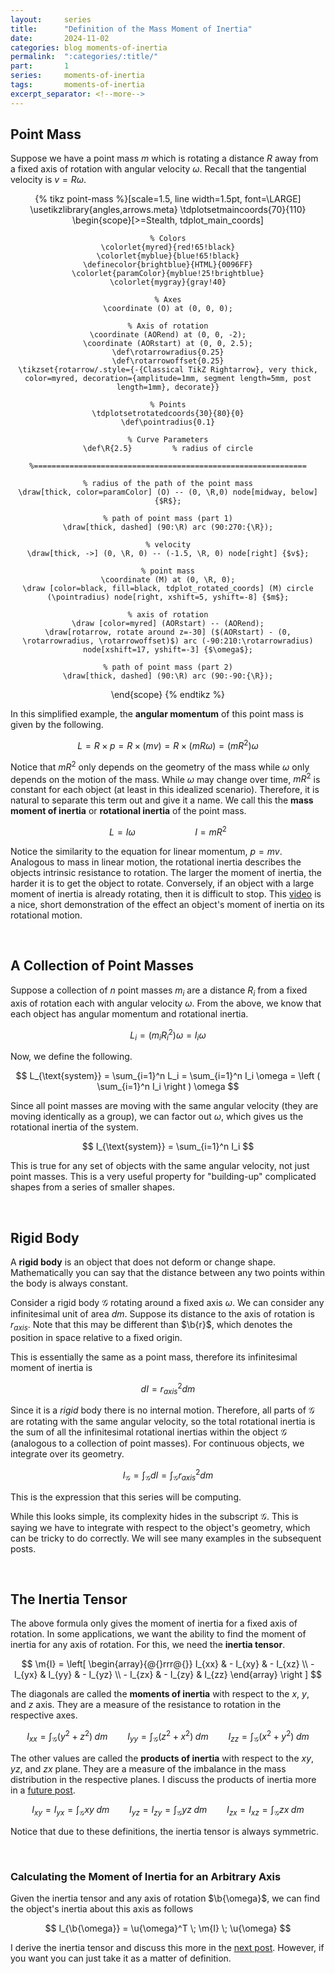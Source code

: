 ```yaml
---
layout:     series
title:      "Definition of the Mass Moment of Inertia"
date:       2024-11-02
categories: blog moments-of-inertia
permalink:  ":categories/:title/"
part:       1
series:     moments-of-inertia
tags:       moments-of-inertia
excerpt_separator: <!--more-->
---
```


<!-- https://ocw.mit.edu/courses/16-07-dynamics-fall-2009/dd277ec654440f4c2b5b07d6c286c3fd_MIT16_07F09_Lec26.pdf -->

## Point Mass

Suppose we have a point mass $m$ which is rotating a distance $R$ away from a fixed axis of rotation with angular velocity $\omega$. Recall that the tangential velocity is $v = R\omega$.

<center>
{% tikz point-mass %}[scale=1.5, line width=1.5pt, font=\LARGE]
\usetikzlibrary{angles,arrows.meta}
\tdplotsetmaincoords{70}{110}
\begin{scope}[>=Stealth, tdplot_main_coords]
    
    % Colors
    \colorlet{myred}{red!65!black}
    \colorlet{myblue}{blue!65!black}
    \definecolor{brightblue}{HTML}{0096FF}
    \colorlet{paramColor}{myblue!25!brightblue}
    \colorlet{mygray}{gray!40}

    % Axes
    \coordinate (O) at (0, 0, 0);

    % Axis of rotation
    \coordinate (AORend) at (0, 0, -2);
    \coordinate (AORstart) at (0, 0, 2.5);
    \def\rotarrowradius{0.25}
    \def\rotarrowoffset{0.25}
    \tikzset{rotarrow/.style={-{Classical TikZ Rightarrow}, very thick, color=myred, decoration={amplitude=1mm, segment length=5mm, post length=1mm}, decorate}}

    % Points
    \tdplotsetrotatedcoords{30}{80}{0}
    \def\pointradius{0.1}

    % Curve Parameters
    \def\R{2.5}         % radius of circle

    %=============================================================

    % radius of the path of the point mass
    \draw[thick, color=paramColor] (O) -- (0, \R,0) node[midway, below] {$R$};

    % path of point mass (part 1)
    \draw[thick, dashed] (90:\R) arc (90:270:{\R});

    % velocity
    \draw[thick, ->] (0, \R, 0) -- (-1.5, \R, 0) node[right] {$v$};

    % point mass
    \coordinate (M) at (0, \R, 0);
    \draw [color=black, fill=black, tdplot_rotated_coords] (M) circle (\pointradius) node[right, xshift=5, yshift=-8] {$m$};

    % axis of rotation
    \draw [color=myred] (AORstart) -- (AORend);
    \draw[rotarrow, rotate around z=-30] ($(AORstart) - (0, \rotarrowradius, \rotarrowoffset)$) arc (-90:210:\rotarrowradius) node[xshift=17, yshift=-3] {$\omega$};

    % path of point mass (part 2)
    \draw[thick, dashed] (90:\R) arc (90:-90:{\R});

\end{scope}
{% endtikz %}
</center>

In this simplified example, the **angular momentum** of this point mass is given by the following.

$$
L = R \times p = R \times (m v) = R \times (m R \omega) = (m R^2) \omega
$$

Notice that $m R^2$ only depends on the geometry of the mass while $\omega$ only depends on the motion of the mass. While $\omega$ may change over time, $m R^2$ is constant for each object (at least in this idealized scenario). Therefore, it is natural to separate this term out and give it a name. We call this the **mass moment of inertia** or **rotational inertia** of the point mass.

$$
L = I \omega
\qquad\qquad\qquad
I = m R^2
$$

Notice the similarity to the equation for linear momentum, $p = mv$. Analogous to mass in linear motion, the rotational inertia describes the objects intrinsic resistance to rotation. The larger the moment of inertia, the harder it is to get the object to rotate. Conversely, if an object with a large moment of inertia is already rotating, then it is difficult to stop. This [video](https://www.youtube.com/watch?v=NsKIPa4Fnfo) is a nice, short demonstration of the effect an object's moment of inertia on its rotational motion.

<br>

## A Collection of Point Masses

Suppose a collection of $n$ point masses $m_i$ are a distance $R_i$ from a fixed axis of rotation each with angular velocity $\omega$. From the above, we know that each object has angular momentum and rotational inertia.

$$
L_i = (m_i R_i^2) \omega = I_i \omega
$$

Now, we define the following.

$$
L_{\text{system}} = \sum_{i=1}^n L_i = \sum_{i=1}^n I_i \omega = \left ( \sum_{i=1}^n I_i \right ) \omega
$$

Since all point masses are moving with the same angular velocity (they are moving identically as a group), we can factor out $\omega$, which gives us the rotational inertia of the system.

$$
I_{\text{system}} = \sum_{i=1}^n I_i
$$

This is true for any set of objects with the same angular velocity, not just point masses. This is a very useful property for "building-up" complicated shapes from a series of smaller shapes.
<!-- , which we will see many times in this series. -->

<br>

## Rigid Body

A **rigid body** is an object that does not deform or change shape. Mathematically you can say that the distance between any two points within the body is always constant.

Consider a rigid body $\mathcal{G}$ rotating around a fixed axis $\omega$. We can consider any infinitesimal unit of area $dm$. Suppose its distance to the axis of rotation is $r_{axis}$. Note that this may be different than $\b{r}$, which denotes the position in space relative to a fixed origin. 

This is essentially the same as a point mass, therefore its infinitesimal moment of inertia is 

$$
dI = r_{axis}^2 dm
$$

Since it is a _rigid_ body there is no internal motion. Therefore, all parts of $\mathcal{G}$ are rotating with the same angular velocity, so the total rotational inertia is the sum of all the infinitesimal rotational inertias within the object $\mathcal{G}$ (analogous to a collection of point masses). For continuous objects, we integrate over its geometry.

$$
I_{\mathcal{G}} = \int_{\mathcal{G}} dI = \int_{\mathcal{G}} r_{axis}^2 dm
$$

This is the expression that this series will be computing.

While this looks simple, its complexity hides in the subscript $\mathcal{G}$. This is saying we have to integrate with respect to the object's geometry, which can be tricky to do correctly. We will see many examples in the subsequent posts.

<br>

## The Inertia Tensor

The above formula only gives the moment of inertia for a fixed axis of rotation. In some applications, we want the ability to find the moment of inertia for any axis of rotation. For this, we need the **inertia tensor**. 

$$
\m{I} = \left[ \begin{array}{@{}rrr@{}}
      I_{xx} & - I_{xy} & - I_{xz} \\
    - I_{yx} &   I_{yy} & - I_{yz} \\
    - I_{zx} & - I_{zy} &   I_{zz}
\end{array} \right ]
$$

The diagonals are called the **moments of inertia** with respect to the $x$, $y$, and $z$ axis. They are a measure of the resistance to rotation in the respective axes.

$$
I_{xx} = \int_{\mathcal{G}} (y^2 + z^2) \; dm
\qquad
I_{yy} = \int_{\mathcal{G}} (z^2 + x^2) \; dm
\qquad
I_{zz} = \int_{\mathcal{G}} (x^2 + y^2) \; dm
$$

The other values are called the **products of inertia** with respect to the $xy$, $yz$, and $zx$ plane. They are a measure of the imbalance in the mass distribution in the respective planes. I discuss the products of inertia more in a [future post](/blog/moments-of-inertia/inertia-tensor-derivation/#products-of-inertia-revisited).

<!-- What this means exactly is discussed in the post on the [principal axis theorem](/blog/moments-of-inertia/principal-axis-theorem/). -->

$$
I_{xy} = I_{yx} = \int_{\mathcal{G}} xy \; dm
\qquad
I_{yz} = I_{zy} = \int_{\mathcal{G}} yz \; dm
\qquad
I_{zx} = I_{xz} = \int_{\mathcal{G}} zx \; dm
$$

Notice that due to these definitions, the inertia tensor is always symmetric.

<br>

### Calculating the Moment of Inertia for an Arbitrary Axis

Given the inertia tensor and any axis of rotation $\b{\omega}$, we can find the object's inertia about this axis as follows

$$
I_{\b{\omega}} = \u{\omega}^T \; \m{I} \; \u{\omega}
$$

I derive the inertia tensor and discuss this more in the [next post](/blog/moments-of-inertia/inertia-tensor-derivation). However, if you want you can just take it as a matter of definition.

<!-- Let $\b{r}$ denote the position of a point on an object relative to a fixed origin. Let $\u{\omega}$ represent the direction of the fixed axis of rotation. Then, the moment of inertia is defined as the following.

$$
I = \int_{\mathcal{G}} \lvert \b{r} \times \u{\omega} \rvert^2 \; dm
$$

However, other resources typically don't express this in terms of vectors. You will instead see the following definition, where $r_{axis} = \lvert \b{r} \times \u{\omega} \rvert$ is the distance of a given point in the object from the axis of rotation.

$$
I = \int_{\mathcal{G}} r_{axis}^2 \; dm
$$

More annoyingly, resources online will neglect the subscript and simply write $I = \int r^2 \; dm$. I think this is terrible notation because it's very easy to conflate this with the position vector $\boldsymbol{r}$. Thus, I will always include a subscript.

When evaluating the moment of inertia integral, we need to do the following

$$
I = \int_{\mathcal{G}} r_{axis}^2 \; (\lambda(\b{r}) \; d\ell)
\qquad
I = \int_{\mathcal{G}} r_{axis}^2 \; (\sigma(\b{r}) \; dA)
\qquad
I = \int_{\mathcal{G}} r_{axis}^2 \; (\rho(\b{r}) \; dV)
$$

And we will always assume a uniform mass density. Therefore, 

$$
I = \lambda \cdot \int_{\mathcal{G}} r_{axis}^2 \; d\ell
\qquad
I = \sigma \cdot \int_{\mathcal{G}} r_{axis}^2 \; dA
\qquad
I = \rho \cdot \int_{\mathcal{G}} r_{axis}^2 \; dV
$$

In the above, we have assumed a fixed axis of rotation $\omega$. However, to fully describe an object's moment of inertia, we define the following a **inertia tensor**, which can be used to find the moment of inertia about any axis of rotation.

$$
I = \left[ \begin{array}{@{}rrr@{}}
     I_{xx}  & -I_{xy}  & -I_{xz} \\
    -I_{yx}  &  I_{yy}  & -I_{yz} \\
    -I_{zx}  & -I_{zy}  & I_{zz}
\end{array} \right ]
$$

The diagonals are the **moments of inertia with respect to the x, y and z axis**. You can see that it is precisely the square distance to each respective axis.

$$
I_{xx} = \int_{\mathcal{G}} (y^2 + z^2) \; dm
\qquad
I_{yy} = \int_{\mathcal{G}} (z^2 + x^2) \; dm
\qquad
I_{zz} = \int_{\mathcal{G}} (x^2 + y^2) \; dm
$$

The other values are called the **products of inertia**. They are a measure of the imbalance in the mass distribution.

$$
I_{xy} = I_{yx} = \int_{\mathcal{G}} xy \; dm
\qquad
I_{yz} = I_{zy} = \int_{\mathcal{G}} yz \; dm
\qquad
I_{zx} = I_{xz} = \int_{\mathcal{G}} zx \; dm
$$

For all of them. $I_{ij}$ means we are measuring the moment of inertia around the $i$-axis when the objects are rotated around the $j$-axis.

The **principal axis theorem** says it's always possible to find 3 mutually orthogonal axes such that the products of inertia are 0. In this series, I will always solve using the principle axes. Then you can use the $3\text{D}$ rotation matrices in order to get any other orientation



In order to translate the object, you can use the **parallel axis theorem**, which we will discuss in a [future post](/blog/moments-of-inertia/parallel-axis-theorem).

<br>

## Linearity of Moments

Another important property is the linearity of moments of inertia. If we can decompose an object into $n$ simpler geometries, then

$$
I = \sum_{i = 1}^n I_i
$$

In some ways this is an empirical result and thus does not have a proof. We can see why this fact follows from the integral definition.

$$
I_{\mathcal{G} + \mathcal{H}} = \int_{\mathcal{G} + \mathcal{H}} r_{\text{axis}}^2 \; dm = \int_{\mathcal{G}} r_{\text{axis}}^2 \; dm + \int_{\mathcal{H}} r_{\text{axis}}^2 \; dm = I_{\mathcal{G}} + I_{\mathcal{H}}
$$

If we have two geometries $\mathcal{G}$ and $\mathcal{H}$. We can either evaluate the integral on their concatenation $\mathcal{G} + \mathcal{H}$ or separately as two integrals. This is similar to the trivial property

$$
\int_{a}^b f(t) \; dt = \int_{a}^c f(t) \; dt + \int_{c}^b f(t) \; dt
$$

<br>

In a later post, we will prove the **parallel axis theorem** which allows you to calculate the moment of inertia after translating ...

Therefore, the strategy of this series is to find the moment of inertia values for very simple objects. Then using linearity and the parallel axis theorem, you can find the moments of inertia of more complicated systems without needing to calculate integrals.

<br>

If you let a rigid body roll down an incline, the one with the larger moment of inertia will roll slower.

The moment of inertia is **not** coordinate-dependent. In other words, it's translation invariant.

If the transformation matrix is $T$, then 

$$
I_{x', y', z'} = [T] [I_{x,y,z}] [T]^{T}
$$

where

$$
\b{r}' = [T] \b{r}
\qquad\text{and}\qquad
\b{r} = [T]^{-1} \b{r}'
$$

However, note that $[T]^{-1} = [T]^{T}$

### Generalized Parallel Axis Theorem

$$
I_{x', y', z'} = I_{x,y,z} + 
M \left [ \begin{array}{ccc}
    (y')^2 + (z')^2 & -(x')(y')  & -(x')(z') \\
    -(y')(x')  & (z')^2 + (x')^2 & -(y')(z') \\
    -(z')(x')  & -(z')(y')  & (x')^2 + (y')^2
\end{array} \right ]
$$ -->
